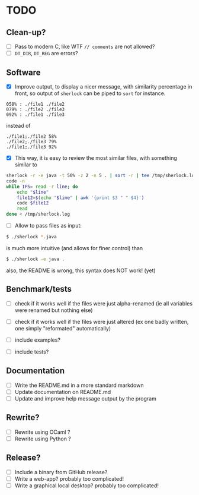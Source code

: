 # TODO

## Clean-up?

- [ ] Pass to modern C, like WTF `// comments` are not allowed?
- [ ] `DT_DIR`, `DT_REG` are errors?

## Software

- [x] Improve output, to display a nicer message, with similarity percentage in front, so output of `sherlock` can be piped to `sort` for instance.

```
058% : ./file1 ./file2
079% : ./file2 ./file3
092% : ./file1 ./file3
```
instead of
```
./file1;./file2 58%
./file2;./file3 79%
./file1;./file3 92%
```

- [x] This way, it is easy to review the most similar files, with something similar to

```bash
sherlock -r -e java -t 50% -z 2 -n 5 . | sort -r | tee /tmp/sherlock.log
code -n
while IFS= read -r line; do
    echo "$line"
    file12=$(echo "$line" | awk '{print $3 " " $4}')
    code $file12
    read
done < /tmp/sherlock.log
```

- [ ] Allow to pass files as input:

```bash
$ ./sherlock *.java
```
is much more intuitive (and allows for finer control) than
```bash
$ ./sherlock -e java .
```
also, the README is wrong, this syntax does NOT work! (yet)

## Benchmark/tests

- [ ] check if it works well if the files were just alpha-renamed (ie all variables were renamed but nothing else)
- [ ] check if it works well if the files were just altered (ex one badly written, one simply "reformated" automatically)

- [ ] include examples?
- [ ] include tests?

## Documentation

- [ ] Write the README.md in a more standard markdown
- [ ] Update documentation on README.md
- [ ] Update and improve help message output by the program

## Rewrite?

- [ ] Rewrite using OCaml ?
- [ ] Rewrite using Python ?

## Release?

- [ ] Include a binary from GitHub release?
- [ ] Write a web-app? probably too complicated!
- [ ] Write a graphical local desktop? probably too complicated!
